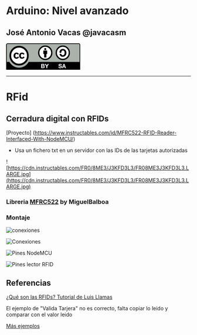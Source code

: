 # Arduino: Nivel avanzado


## José Antonio Vacas @javacasm

![CC](./images/Licencia_CC_peque.png)

* * *
# RFid

## Cerradura digital con RFIDs

[Proyecto]
(https://www.instructables.com/id/MFRC522-RFID-Reader-Interfaced-With-NodeMCU/)

* Usa un fichero txt en un servidor con las IDs de las tarjetas autorizadas

![https://cdn.instructables.com/FR0/8ME3/J3KFD3L3/FR08ME3J3KFD3L3.LARGE.jpg](https://cdn.instructables.com/FR0/8ME3/J3KFD3L3/FR08ME3J3KFD3L3.LARGE.jpg)


### Libreria [MFRC522](https://github.com/miguelbalboa/rfid) by MiguelBalboa

### Montaje

![conexiones](https://cdn.instructables.com/FX4/GP96/J48Q18RQ/FX4GP96J48Q18RQ.LARGE.jpg)

![Conexiones](https://cdn.instructables.com/FZX/IY9U/J48Q0Z0I/FZXIY9UJ48Q0Z0I.LARGE.jpg)

![Pines NodeMCU](https://cdn.instructables.com/F4V/BWWG/J48Q18QM/F4VBWWGJ48Q18QM.LARGE.jpg)

![Pines lector RFID](https://cdn.instructables.com/FKD/AB3B/J48Q18QO/FKDAB3BJ48Q18QO.LARGE.jpg)

## Referencias

[¿Qué son las RFIDs? Tutorial de Luis Llamas](https://www.luisllamas.es/arduino-rfid-mifare-rc522/)

El ejemplo de "Valida Tarjera" no es correcto, falta copiar lo leido y comparar con el valor leido

[Más ejemplos](https://github.com/javacasm/ArduinoAvanzadoDE2017/search?utf8=%E2%9C%93&q=rfid)
